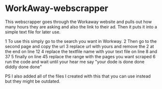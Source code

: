 # WorkAway-webscrapper
This webscrapper goes through the Workaway website and pulls out how many hours they are asking and also the link to their ad. Then it puts it into a simple text file for later use. 

1 To use this simply go to the search you want in Workway.
2 Then go to the second page and copy the url
3 replace url with yours and remove the 2 at the end on line 12
4 replace the textfile name with your text file on line 8 and 37
5 finally on line 45 replace the range with the pages you want scraped
6 run the code and wait until your hear me say "your dode is done done diddly done done"

PS I also added all of the files I created with this that you can use instead but they might be outdated.
